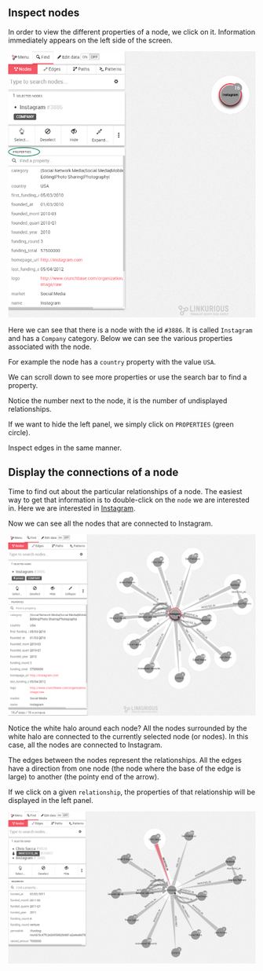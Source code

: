 ## Inspect nodes

In order to view the different properties of a node, we click on it. Information immediately appears on the left side of the screen.

![](PropertiesCircle.png)

Here we can see that there is a node with the id ```#3886```. It is called ```Instagram``` and has a ```Company``` category. Below we can see the various properties associated with the node.

For example the node has a ```country``` property with the value ```USA```.

We can scroll down to see more properties or use the search bar to find a property.

Notice the number next to the node, it is the number of undisplayed relationships.

If we want to hide the left panel, we simply click on ```PROPERTIES``` (green circle).

Inspect edges in the same manner.


## Display the connections of a node

Time to find out about the particular relationships of a node. The easiest way to get that information is to double-click on the ```node``` we are interested in. Here we are interested in [Instagram](http://instagram.com/).


Now we can see all the nodes that are connected to Instagram.

![](Connections.png)

Notice the white halo around each node? All the nodes surrounded by the white halo are connected to the currently selected node (or nodes). In this case, all the nodes are connected to Instagram.

The edges between the nodes represent the relationships. All the edges have a direction from one node (the node where the base of the edge is large) to another (the pointy end of the arrow).

If we click on a given ```relationship```, the properties of that relationship will be displayed in the left panel.

![](Relationship_Properties.png)
